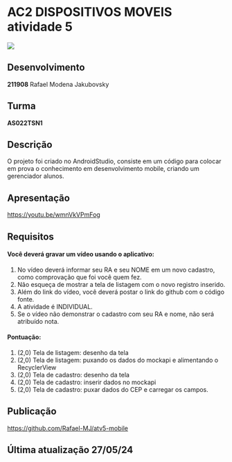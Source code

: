 # AC2 DISPOSITIVOS MOVEIS atividade 5
<img loading="lazy" src="https://img.shields.io/badge/java-%23ED8B00.svg?style=for-the-badge&logo=openjdk&logoColor=white" target="_blank"></a>

## Desenvolvimento
**211908** Rafael Modena Jakubovsky

## Turma
**AS022TSN1**

## Descrição
O projeto foi criado no AndroidStudio, consiste em um código para colocar em prova o conhecimento em desenvolvimento mobile, criando um gerenciador alunos.

## Apresentação
https://youtu.be/wmnVkVPmFog

## Requisitos
#### Você deverá gravar um vídeo usando o aplicativo:
1. No vídeo deverá informar seu RA e seu NOME em um novo cadastro, como
comprovação que foi você quem fez.
2. Não esqueça de mostrar a tela de listagem com o novo registro inserido.
3. Além do link do vídeo, você deverá postar o link do github com o código fonte.
4. A atividade é INDIVIDUAL.
5. Se o vídeo não demonstrar o cadastro com seu RA e nome, não será atribuído
nota.

#### Pontuação:
1. (2,0) Tela de listagem: desenho da tela
2. (2,0) Tela de listagem: puxando os dados do mockapi e alimentando o
RecyclerView
3. (2,0) Tela de cadastro: desenho da tela
4. (2,0) Tela de cadastro: inserir dados no mockapi
5. (2,0) Tela de cadastro: puxar dados do CEP e carregar os campos.

## Publicação
https://github.com/Rafael-MJ/atv5-mobile

## Última atualização 27/05/24

